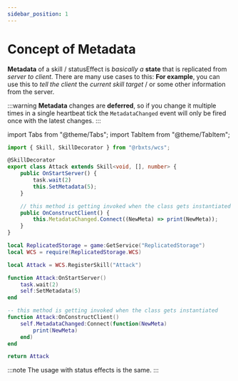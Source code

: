 ```yaml
---
sidebar_position: 1
---
```


# Concept of Metadata

**Metadata** of a skill / statusEffect is *basically a* **state** that is replicated from *server to client*.
There are many use cases to this: **For example**, you can use this to *tell the client* the *current skill target* / or some
other information from the server.

:::warning
**Metadata** changes are **deferred**, so if you change it multiple times in a single heartbeat tick the `MetadataChanged` event
will only be fired once with the latest changes.
:::

import Tabs from "@theme/Tabs";
import TabItem from "@theme/TabItem";

<Tabs groupId="languages">
<TabItem value="TypeScript" default>

```ts title="attack.ts" showLineNumbers
import { Skill, SkillDecorator } from "@rbxts/wcs";

@SkillDecorator
export class Attack extends Skill<void, [], number> {
	public OnStartServer() {
		task.wait(2)
		this.SetMetadata(5);
	}

	// this method is getting invoked when the class gets instantiated
	public OnConstructClient() {
		this.MetadataChanged.Connect((NewMeta) => print(NewMeta));
	}
}
```

</TabItem>
<TabItem value="Luau">

```lua title="attack.lua" showLineNumbers
local ReplicatedStorage = game:GetService("ReplicatedStorage")
local WCS = require(ReplicatedStorage.WCS)

local Attack = WCS.RegisterSkill("Attack")

function Attack:OnStartServer()
	task.wait(2)
	self:SetMetadata(5)
end

-- this method is getting invoked when the class gets instantiated
function Attack:OnConstructClient()
	self.MetadataChanged:Connect(function(NewMeta)
		print(NewMeta)
	end)
end

return Attack
```

</TabItem>
</Tabs>

:::note
The usage with status effects is the same.
:::